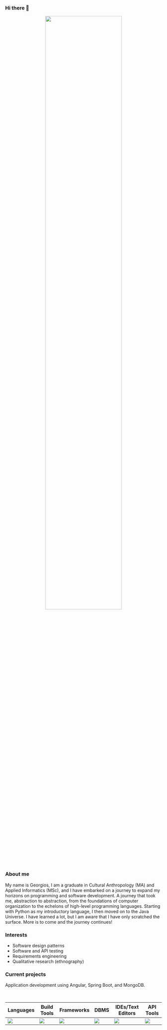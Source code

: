 ### Hi there 👋

<p align="center">
  <a href="https://image.lexica.art/full_webp/3ccff4a8-fb6e-47e6-80a3-1e58211d7ec0">
    <img width="70%" src="https://image.lexica.art/full_webp/3ccff4a8-fb6e-47e6-80a3-1e58211d7ec0" />
  </a>
</p>

### About me

My name is Georgios, I am a graduate in Cultural Anthropology (MA) and Applied Informatics (MSc), and I have embarked on a journey to expand my horizons on programming and software development. A journey that took me, abstraction to abstraction, from the foundations of computer organization to the echelons of high-level programming languages. Starting with Python as my introductory language, I then moved on to the Java Universe. I have learned a lot, but I am aware that I have only scratched the surface. More is to come and the journey continues!


### Interests

* Software design patterns
* Software and API testing
* Requirements engineering
* Qualitative research (ethnography)

### Current projects

Application development using Angular, Spring Boot, and MongoDB.

<br>

| Languages | Build Tools | Frameworks | DBMS | IDEs/Text Editors | API Tools |
| ---------- | ---------- | ---------- | ---------- | ---------- | ---------- |
| <img src="https://skillicons.dev/icons?i=java,javascript,typescript,python&theme=light" /> | <img src="https://skillicons.dev/icons?i=gradle,maven&theme=light" /> | <img src="https://skillicons.dev/icons?i=spring,bootstrap,angular&theme=light" /> | <img src="https://skillicons.dev/icons?i=mysql,mongo&theme=light" /> | <img src="https://skillicons.dev/icons?i=idea,eclipse,vscode&theme=light" /> | <img src="https://skillicons.dev/icons?i=postman" /> |
